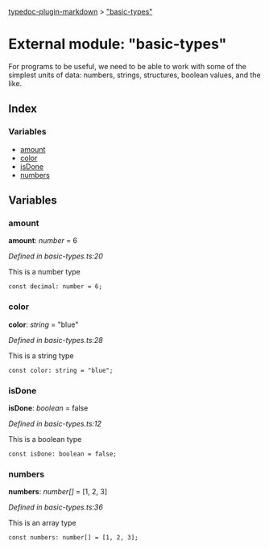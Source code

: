 [typedoc-plugin-markdown](../index.md) > ["basic-types"](../modules/_basic_types_.md)

# External module: "basic-types"


For programs to be useful, we need to be able to work with some of the simplest units of data:
numbers, strings, structures, boolean values, and the like.

## Index

### Variables

* [amount](_basic_types_.md#amount)
* [color](_basic_types_.md#color)
* [isDone](_basic_types_.md#isdone)
* [numbers](_basic_types_.md#numbers)



## Variables

<a id="amount"></a>

###  amount

**amount**:  *number*  = 6

*Defined in basic-types.ts:20*


This is a number type
```
const decimal: number = 6;
```


<a id="color"></a>

###  color

**color**:  *string*  = "blue"

*Defined in basic-types.ts:28*


This is a string type
```
const color: string = "blue";
```


<a id="isdone"></a>

###  isDone

**isDone**:  *boolean*  = false

*Defined in basic-types.ts:12*


This is a boolean type
```
const isDone: boolean = false;
```


<a id="numbers"></a>

###  numbers

**numbers**:  *number[]*  =  [1, 2, 3]

*Defined in basic-types.ts:36*


This is an array type
```
const numbers: number[] = [1, 2, 3];
```



